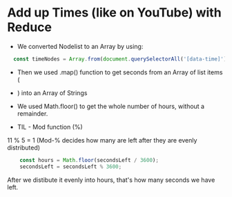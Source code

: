 <h1>Add up Times (like on YouTube) with Reduce</h1>

* We converted Nodelist to an Array by using:

```javascript
  const timeNodes = Array.from(document.querySelectorAll('[data-time]'));
  ```
  
 * Then we used .map() function to get seconds from an Array of list items (<li>) into an Array of Strings
  
 * We used Math.floor() to get the whole number of hours, without a remainder.
 
 * TIL - Mod function (%)
 
 11 % 5 = 1 (Mod-% decides how many are left after they are evenly distributed)
 
 ```javascript
     const hours = Math.floor(secondsLeft / 3600);
     secondsLeft = secondsLeft % 3600;
```
After we distibute it evenly into hours, that's how many seconds we have left.


  
  
  
